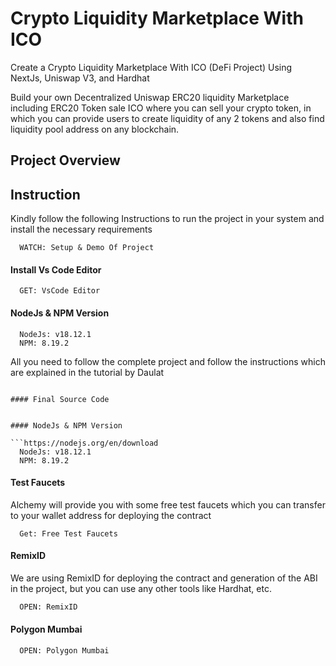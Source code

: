 # Crypto Liquidity Marketplace With ICO

Create a Crypto Liquidity Marketplace With ICO (DeFi Project) Using NextJs, Uniswap V3, and Hardhat


Build your own Decentralized Uniswap ERC20 liquidity Marketplace including ERC20 Token sale ICO where you can sell your crypto token, in which you can provide users to create liquidity of any 2 tokens and also find liquidity pool address on any blockchain.

## Project Overview

## Instruction

Kindly follow the following Instructions to run the project in your system and install the necessary requirements



```https://code.visualstudio.com/download
  WATCH: Setup & Demo Of Project
```

#### Install Vs Code Editor

```https://code.visualstudio.com/download
  GET: VsCode Editor
```

#### NodeJs & NPM Version

```https://nodejs.org/en/download
  NodeJs: v18.12.1
  NPM: 8.19.2
```


All you need to follow the complete project and follow the instructions which are explained in the tutorial by Daulat

```

#### Final Source Code


#### NodeJs & NPM Version

```https://nodejs.org/en/download
  NodeJs: v18.12.1
  NPM: 8.19.2
```


#### Test Faucets

Alchemy will provide you with some free test faucets which you can transfer to your wallet address for deploying the contract

```https://www.alchemy.com/faucets
  Get: Free Test Faucets
```

#### RemixID

We are using RemixID for deploying the contract and generation of the ABI in the project, but you can use any other tools like Hardhat, etc.

```https://remix-project.org
  OPEN: RemixID
```

#### Polygon Mumbai

```https://mumbai.polygonscan.com/
  OPEN: Polygon Mumbai
```



<!-- liquidity-and-ico-dapp.vercel.app -->
<!-- Liquidity_and_ICO__Dapp -->
